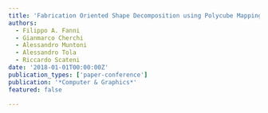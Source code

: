 ```yaml
---
title: 'Fabrication Oriented Shape Decomposition using Polycube Mapping'
authors:
  - Filippo A. Fanni
  - Gianmarco Cherchi
  - Alessandro Muntoni
  - Alessandro Tola
  - Riccardo Scateni
date: '2018-01-01T00:00:00Z'
publication_types: ['paper-conference']
publication: '*Computer & Graphics*'
featured: false

---
```

